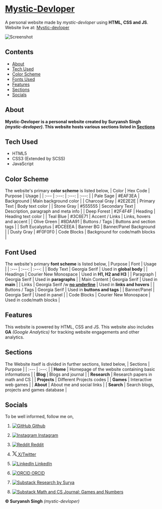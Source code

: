 # [Mystic-Devloper](https://mystic-devloper.github.io)
A personal website made by *mystic-devloper* using **HTML, CSS and JS**.<br>
Website live at: [Mystic-devloper](https://mystic-devloper.github.io)

![Screenshot](...) <!-- TODO: Add Image Later -->

## Contents
- [About](#about)
- [Tech Used](#tech-used)
- [Color Scheme](#color-scheme)
- [Fonts Used](#font-used)
- [Features](#features)
- [Sections](#sections)
- [Socials](#socials)

## About
**Mystic-Devloper is a personal website created by Suryansh Singh *(mystic-devloper)*. This website hosts various sections listed in [Sections](#sections)**

## Tech Used
- HTML5
- CSS3 \(Extended by SCSS\)
- JavaScript

## Color Scheme
The website's primary **color scheme** is listed below, 
| Color | Hex Code | Purpose | Usage |
| :--- | :---: | :---: | :---: |
| Pale Sage | #EAF3EA | Background | Main background color |
| Charcoal Gray | #2E2E2E | Primary Text | Body text color |
| Stone Gray | #555555 | Secondary Text | Description, paragraph and meta info |
| Deep Forest | #2F4F4F | Heading | Heading text color |
| Teal Blue | #3C6E71 | Accent / Links | Links, hovers and accent |
| Olive Green | #8DAA91 | Buttons / Tags | Buttons and section tags |
| Soft Eucalyptus | #DCEEEA | Banner BG | Banner/Panel Background |
| Dusty Gray | #F0F0F0 | Code Blocks | Background for code/math blocks |

## Font Used
The website's primary **font scheme** is listed below,
| Purpose | Font | Usage |
| :--- | :---: | :---: |
| Body Text | Georgia Serif | Used in **global body** |
| Headings | Courier New Monospace | Used in **H1, H2 and H3** |
| Paragraph | Georgia Serif | Used in **paragraphs** |
| Main Content | Georgia Serif | Used in **main** |
| Links | Georgia Serif /w <ins>**no underline**</ins> | Used in **links and hovers** |
| Buttons / Tags | Georgia Serif | Used in **buttons and tags** |
| Banner/Panel | Georgia Serif | Used in panel |
| Code Blocks | Courier New Monospace | Used in code/math blocks |

## Features
This website is powered by HTML, CSS and JS. This website also includes **GA** *(Google Analytics)* for tracking website engagements and other analytics.

## Sections
The Website itself is divided in further sections, listed below,
| Sections | Purpose |
| :--- | :---: |
| **Home** | Homepage of the website containing basic informations |
| **Blog** | Blogs and journal | 
| **Research** | Research papers in math and CS |
| **Projects** | Different Projects codes |
| **Games** | Interactive web games |
| **About** | About me and social links |
| **Search** | Search blogs, projects and games database |

## Socials
To be well informed, follow me on,
1. <a href="https://github.com/mystic-devloper/" target="_blank"> <img src="https://raw.githubusercontent.com/simple-icons/simple-icons/develop/icons/github.svg" alt="GitHub" width="15" />
   Github
</a>

2. <a href="https://instagram.com/sinister.surya/" target="_blank"> <img src="https://raw.githubusercontent.com/simple-icons/simple-icons/develop/icons/instagram.svg" alt="Instagram" width="15" />
   Instagram
</a>

3. <a href="https://reddit.com/user/sinister_surya/" target="_blank"> <img src="https://raw.githubusercontent.com/simple-icons/simple-icons/develop/icons/reddit.svg" alt="Reddit" width="15" />
   Reddit 
</a>

4.  <a href="https://x.com/sinister_surya/" target="_blank"> <img src="https://raw.githubusercontent.com/simple-icons/simple-icons/develop/icons/x.svg" alt="X/Twitter" width="15" />
   X/Twitter
</a>

5.  <a href="https://www.linkedin.com/in/research-by-surya" target="_blank"> <img src="https://cdn.jsdelivr.net/npm/simple-icons@v11/icons/linkedin.svg" alt="LinkedIn" width="15" />
   LinkedIn
</a>

6. <a href="https://orcid.org/0009-0009-3747-844X" target="_blank"> <img src="https://cdn.jsdelivr.net/npm/simple-icons@v11/icons/orcid.svg" alt="ORCID" width="15" />
  ORCID
</a>

7. <a href="https://researchbysurya.substack.com" target="_blank"> <img src="https://cdn.jsdelivr.net/npm/simple-icons@v11/icons/substack.svg" alt="Substack" width="15" />
  Research by Surya
</a>

8. <a href="https://researchbysurya.substack.com" target="_blank"> <img src="https://cdn.jsdelivr.net/npm/simple-icons@v11/icons/substack.svg" alt="Substack" width="15" />
  Math and CS Journal: Games and Numbers
</a>

**© Suryansh Singh** *(mystic-devloper)*
